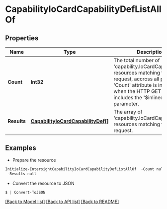 # CapabilityIoCardCapabilityDefListAllOf
## Properties

Name | Type | Description | Notes
------------ | ------------- | ------------- | -------------
**Count** | **Int32** | The total number of &#39;capability.IoCardCapabilityDef&#39; resources matching the request, accross all pages. The &#39;Count&#39; attribute is included when the HTTP GET request includes the &#39;$inlinecount&#39; parameter. | [optional] 
**Results** | [**CapabilityIoCardCapabilityDef[]**](CapabilityIoCardCapabilityDef.md) | The array of &#39;capability.IoCardCapabilityDef&#39; resources matching the request. | [optional] 

## Examples

- Prepare the resource
```powershell
Initialize-IntersightCapabilityIoCardCapabilityDefListAllOf  -Count null `
 -Results null
```

- Convert the resource to JSON
```powershell
$ | Convert-ToJSON
```

[[Back to Model list]](../README.md#documentation-for-models) [[Back to API list]](../README.md#documentation-for-api-endpoints) [[Back to README]](../README.md)

